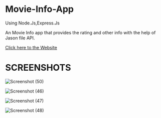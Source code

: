 # Movie-Info-App
Using Node.Js,Express.Js  <br>

An Movie Info app that provides the rating and other info with the help of Jason file API.

[Click here to the Website](https://movieinfo-app-api.herokuapp.com/search)

# SCREENSHOTS

![Screenshot (50)](https://user-images.githubusercontent.com/79687388/121927836-24eb8700-cd5d-11eb-9733-6a66f87eb11e.png)

![Screenshot (46)](https://user-images.githubusercontent.com/79687388/121927857-2b79fe80-cd5d-11eb-84f1-9b4d5f8f0ec7.png)

![Screenshot (47)](https://user-images.githubusercontent.com/79687388/121927867-2e74ef00-cd5d-11eb-8acd-922879742037.png)

![Screenshot (48)](https://user-images.githubusercontent.com/79687388/121927877-316fdf80-cd5d-11eb-97ff-38628bf6a222.png)


